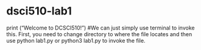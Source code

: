# dsci510-lab1

print (“Welcome to DCSCI510!”)
#We can just simply use terminal to invoke this. First, you need to change directory to where the file locates and then use python lab1.py or python3 lab1.py to invoke the file. 

